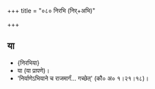 +++
title = "०८० निरभि (निर्+अभि)"

+++

## या
- {निरभिया}
- या (या प्रापणे)।
- 'निर्याणेऽभियाने च राजमार्गं… गच्छेत्' (कौ० अ० १।२१।१८)।
